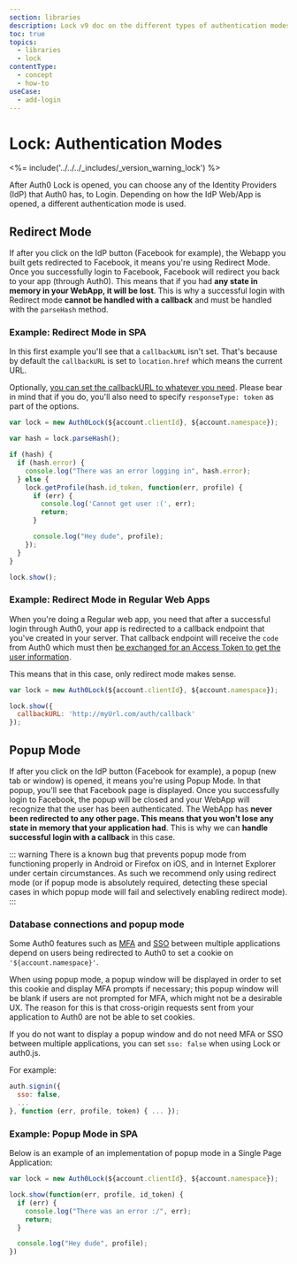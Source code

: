 ```yaml
---
section: libraries
description: Lock v9 doc on the different types of authentication modes.
toc: true
topics:
  - libraries
  - lock
contentType:
  - concept
  - how-to
useCase:
  - add-login
---
```

# Lock: Authentication Modes

<%= include('../../../_includes/_version_warning_lock') %>

After Auth0 Lock is opened, you can choose any of the Identity Providers (IdP) that Auth0 has, to Login. Depending on how the IdP Web/App is opened, a different authentication mode is used.

## Redirect Mode

If after you click on the IdP button (Facebook for example), the Webapp you built gets redirected to Facebook, it means you're using Redirect Mode. Once you successfully login to Facebook, Facebook will redirect you back to your app (through Auth0). This means that if you had **any state in memory in your WebApp, it will be lost**. This is why a successful login with Redirect mode **cannot be handled with a callback** and must be handled with the `parseHash` method.

### Example: Redirect Mode in SPA

In this first example you'll see that a `callbackURL` isn't set. That's because by default the `callbackURL` is set to `location.href` which means the current URL.

Optionally, [you can set the callbackURL to whatever you need](/libraries/lock/v9/configuration#callbackurl-string). Please bear in mind that if you do, you'll also need to specify `responseType: token` as part of the options.

```js
var lock = new Auth0Lock(${account.clientId}, ${account.namespace});

var hash = lock.parseHash();

if (hash) {
  if (hash.error) {
    console.log("There was an error logging in", hash.error);
  } else {
    lock.getProfile(hash.id_token, function(err, profile) {
      if (err) {
        console.log('Cannot get user :(', err);
        return;
      }

      console.log("Hey dude", profile);
    });
  }
}

lock.show();
```

### Example: Redirect Mode in Regular Web Apps

When you're doing a Regular web app, you need that after a successful login through Auth0, your app is redirected to a callback endpoint that you've created in your server. That callback endpoint will receive the `code` from Auth0 which must then [be exchanged for an Access Token to get the user information](/protocols#3-getting-the-access-token).

This means that in this case, only redirect mode makes sense.

```js
var lock = new Auth0Lock(${account.clientId}, ${account.namespace});

lock.show({
  callbackURL: 'http://myUrl.com/auth/callback'
});
```

## Popup Mode

If after you click on the IdP button (Facebook for example), a popup (new tab or window) is opened, it means you're using Popup Mode. In that popup, you'll see that Facebook page is displayed. Once you successfully login to Facebook, the popup will be closed and your WebApp will recognize that the user has been authenticated. The WebApp has **never been redirected to any other page. This means that you won't lose any state in memory that your application had**. This is why we can **handle successful login with a callback** in this case.

::: warning
There is a known bug that prevents popup mode from functioning properly in Android or Firefox on iOS, and in Internet Explorer under certain circumstances. As such we recommend only using redirect mode (or if popup mode is absolutely required, detecting these special cases in which popup mode will fail and selectively enabling redirect mode).
:::

### Database connections and popup mode

Some Auth0 features such as [MFA](/multifactor-authentication) and [SSO](/sso/single-sign-on) between multiple applications depend on users being redirected to Auth0 to set a cookie on `'${account.namespace}'`.

When using popup mode, a popup window will be displayed in order to set this cookie and display MFA prompts if necessary; this popup window will be blank if users are not prompted for MFA, which might not be a desirable UX. The reason for this is that cross-origin requests sent from your application to Auth0 are not be able to set cookies.

If you do not want to display a popup window and do not need MFA or SSO between multiple applications, you can set `sso: false` when using Lock or auth0.js.

For example:

```js
auth.signin({
  sso: false,
  ...
}, function (err, profile, token) { ... });
```

### Example: Popup Mode in SPA

Below is an example of an implementation of popup mode in a Single Page Application:

```js
var lock = new Auth0Lock(${account.clientId}, ${account.namespace});

lock.show(function(err, profile, id_token) {
  if (err) {
    console.log("There was an error :/", err);
    return;
  }

  console.log("Hey dude", profile);
})
```
